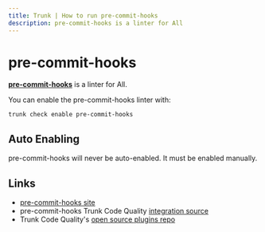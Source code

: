 ```yaml
---
title: Trunk | How to run pre-commit-hooks
description: pre-commit-hooks is a linter for All
---
```


# pre-commit-hooks

[**pre-commit-hooks**](https://pre-commit.com/hooks.html) is a linter for All.

You can enable the pre-commit-hooks linter with:

```shell
trunk check enable pre-commit-hooks
```

## Auto Enabling

pre-commit-hooks will never be auto-enabled. It must be enabled manually.

## Links

* [pre-commit-hooks site](https://pre-commit.com/hooks.html)
* pre-commit-hooks Trunk Code Quality [integration source](https://github.com/trunk-io/plugins/tree/main/linters/pre-commit-hooks)
* Trunk Code Quality's [open source plugins repo](https://github.com/trunk-io/plugins/tree/main)
